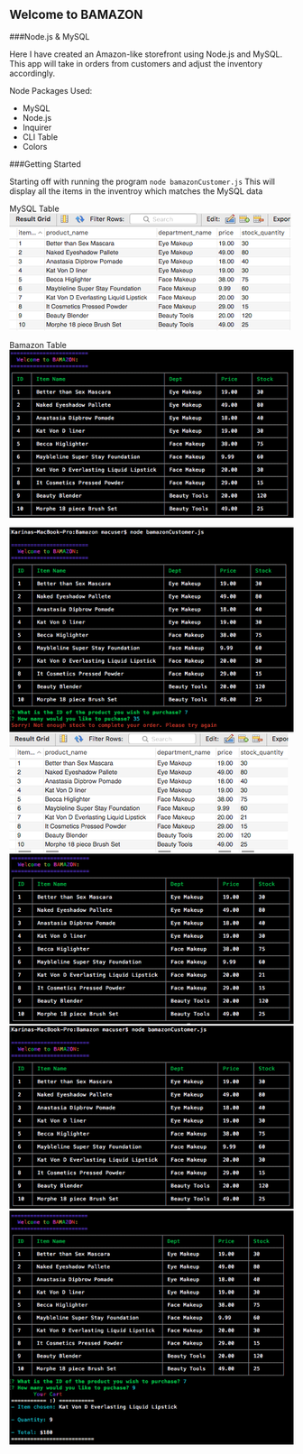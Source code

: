 ## **Welcome to BAMAZON**

###Node.js & MySQL

Here I have created an Amazon-like storefront using Node.js and MySQL. 
This app will take in orders from customers and adjust the inventory accordingly. 

Node Packages Used: 
* MySQL
* Node.js
* Inquirer
* CLI Table
* Colors

###Getting Started

Starting off with running the program `node bamazonCustomer.js`
This will display all the items in the inventroy which matches the MySQL data

MySQL Table
![Mysql table #1](./images/dataStart.png)

Bamazon Table
![Welcom to bamazon table](./images/displayTable.png)

![Not enough inventory](./images/error.png)
![Mysql table #2](./images/updatedMysql.png)
![Updated table in terminal](./images/updatedTable.png)
![Welcome to bamazon with terminal ](./images/welcome.png)
![Your cart](./images/yourCart.png)